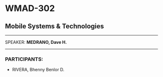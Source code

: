 # WMAD-302

## Mobile Systems & Technologies

---

SPEAKER: **MEDRANO, Dave H.**

---

### PARTICIPANTS:
- RIVERA, Bhenny Benlor D.